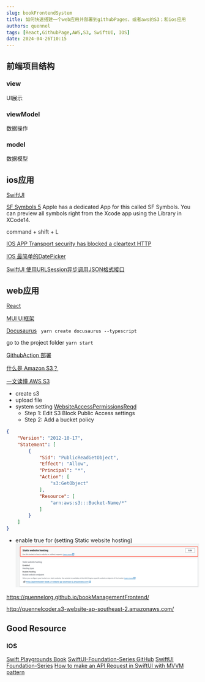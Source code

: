 ```yaml
---
slug: bookFrontendSystem
title: 如何快速搭建一个web应用并部署到githubPages，或者aws的S3；和ios应用
authors: quennel
tags: [React,GithubPage,AWS,S3, SwiftUI, IOS]
date: 2024-04-26T10:15
---
```


## 前端项目结构
### view
UI展示
### viewModel
数据操作
### model
数据模型

## ios应用
[SwiftUI](https://developer.apple.com/cn/xcode/swiftui/)

[SF Symbols 5](https://developer.apple.com/sf-symbols/)
Apple has a dedicated App for this called SF Symbols. You can preview all symbols right from the Xcode app using the Library in XCode14.

command + shift + L

[IOS APP Transport security has blocked a cleartext HTTP](https://stackoverflow.com/questions/31254725/transport-security-has-blocked-a-cleartext-http)

[IOS 最简单的DatePicker](https://blog.liboliu.com/a/142)

[SwiftUI 使用URLSession异步调用JSON格式接口](https://blog.liboliu.com/a/142)


## web应用
[React](https://zh-hans.react.dev/)

[MUI UI框架](https://mui.com/)

[Docusaurus](https://docusaurus.io/)
` yarn create docusaurus --typescript`

go to the project folder `yarn start`

[GithubAction 部署](/blog/githubAction)

[什么是 Amazon S3？](https://docs.aws.amazon.com/zh_cn/AmazonS3/latest/userguide/Welcome.html)

[一文读懂 AWS S3](https://zhuanlan.zhihu.com/p/112057573)
- create s3
- upload file
- system setting [WebsiteAccessPermissionsReqd](https://docs.aws.amazon.com/AmazonS3/latest/userguide/WebsiteAccessPermissionsReqd.html)
  - Step 1: Edit S3 Block Public Access settings
  - Step 2: Add a bucket policy
```json
{
    "Version": "2012-10-17",
    "Statement": [
        {
            "Sid": "PublicReadGetObject",
            "Effect": "Allow",
            "Principal": "*",
            "Action": [
                "s3:GetObject"
            ],
            "Resource": [
                "arn:aws:s3:::Bucket-Name/*"
            ]
        }
    ]
}
```
  - enable true for (setting Static website hosting)
![img_3.png](img_3.png)

  
https://quennelorg.github.io/bookManagementFrontend/

http://quennelcoder.s3-website-ap-southeast-2.amazonaws.com/


## Good Resource
### IOS
[Swift Playgrounds Book](https://www.youtube.com/watch?v=R4j5SU1WSLI)
[SwiftUI-Foundation-Series GitHub](https://github.com/codecat15/SwiftUI-Foundation-Series/tree/main)
[SwiftUI Foundation-Series](https://www.youtube.com/playlist?list=PLb5R4QC2DtFs8alYSS_cqNjLTDHucbuFl)
[How to make an API Request in SwiftUI with MVVM pattern](https://medium.com/dhiwise/how-to-make-an-api-request-in-swiftui-with-mvvm-pattern-1f5233e9eff2)